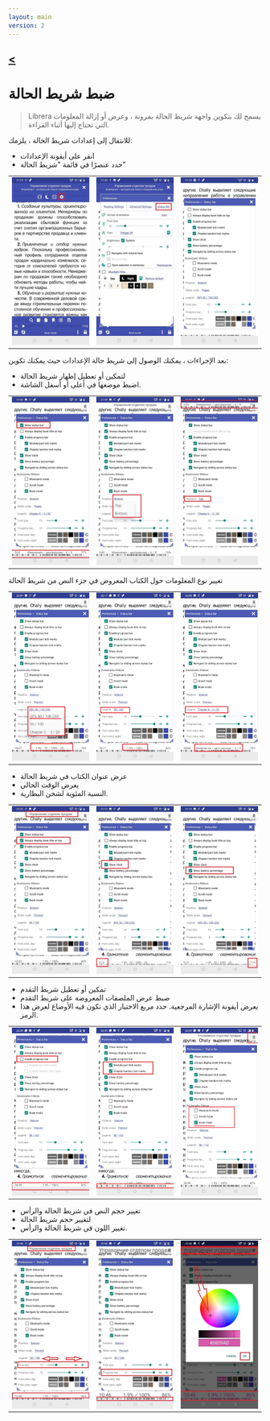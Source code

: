 ```yaml
---
layout: main
version: 2
---
```

[<](/wiki/faq)
---
# ضبط شريط الحالة

> Librera يسمح لك بتكوين واجهة شريط الحالة بمرونة ، وعرض أو إزالة المعلومات التي تحتاج إليها أثناء القراءة.

للانتقال إلى إعدادات شريط الحالة ، يلزمك:
* انقر على أيقونة الإعدادات
* حدد عنصرًا في قائمة &quot;شريط الحالة&quot;

||||
|-|-|-|
|![](1.jpg)|![](2.jpg)|![](3.jpg)|


بعد الإجراءات ، يمكنك الوصول إلى شريط حالة الإعدادات حيث يمكنك تكوين:
* لتمكين أو تعطيل إظهار شريط الحالة
* اضبط موضعها في أعلى أو أسفل الشاشة.

||||
|-|-|-|
|![](20.jpg)|![](22.jpg)|![](21.jpg)|



تغيير نوع المعلومات حول الكتاب المعروض في جزء النص من شريط الحالة

||||
|-|-|-|
|![](30.jpg)|![](31.jpg)|![](32.jpg)|

* عرض عنوان الكتاب في شريط الحالة
* يعرض الوقت الحالي
* النسبة المئوية لشحن البطارية.

||||
|-|-|-|
|![](40.jpg)|![](41.jpg)|![](42.jpg)|



* تمكين أو تعطيل شريط التقدم
* ضبط عرض الملصقات المعروضة على شريط التقدم
* يعرض أيقونة الإشارة المرجعية. حدد مربع الاختيار الذي تكون فيه الأوضاع لعرض هذا الرمز.

||||
|-|-|-|
|![](50.jpg)|![](51.jpg)|![](52.jpg)|

* تغيير حجم النص في شريط الحالة والرأس
* لتغيير حجم شريط الحالة
* تغيير اللون في شريط الحالة والرأس.

||||
|-|-|-|
|![](60.jpg)|![](61.jpg)|![](622.jpg)|
